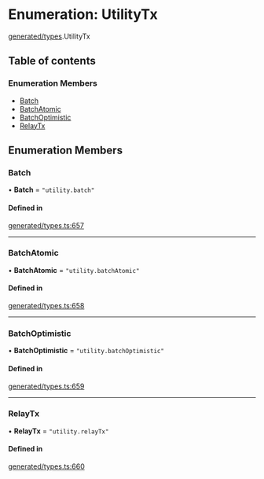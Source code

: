 # Enumeration: UtilityTx

[generated/types](../wiki/generated.types).UtilityTx

## Table of contents

### Enumeration Members

- [Batch](../wiki/generated.types.UtilityTx#batch)
- [BatchAtomic](../wiki/generated.types.UtilityTx#batchatomic)
- [BatchOptimistic](../wiki/generated.types.UtilityTx#batchoptimistic)
- [RelayTx](../wiki/generated.types.UtilityTx#relaytx)

## Enumeration Members

### Batch

• **Batch** = ``"utility.batch"``

#### Defined in

[generated/types.ts:657](https://github.com/PolymeshAssociation/polymesh-sdk/blob/e978aefd/src/generated/types.ts#L657)

___

### BatchAtomic

• **BatchAtomic** = ``"utility.batchAtomic"``

#### Defined in

[generated/types.ts:658](https://github.com/PolymeshAssociation/polymesh-sdk/blob/e978aefd/src/generated/types.ts#L658)

___

### BatchOptimistic

• **BatchOptimistic** = ``"utility.batchOptimistic"``

#### Defined in

[generated/types.ts:659](https://github.com/PolymeshAssociation/polymesh-sdk/blob/e978aefd/src/generated/types.ts#L659)

___

### RelayTx

• **RelayTx** = ``"utility.relayTx"``

#### Defined in

[generated/types.ts:660](https://github.com/PolymeshAssociation/polymesh-sdk/blob/e978aefd/src/generated/types.ts#L660)
